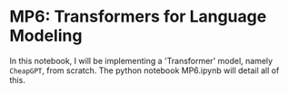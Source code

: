 # MP6: Transformers for Language Modeling
In this notebook, I will be implementing a 'Transformer' model, namely `CheapGPT`, from scratch. The python notebook MP6.ipynb will detail all of this. 
